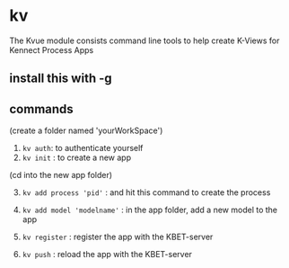# kv
The Kvue module consists command line tools to help create K-Views for Kennect Process Apps

## install this with -g

## commands

(create a folder named 'yourWorkSpace')

1. ``kv auth``: to authenticate yourself
2. ``kv init`` : to create a new app


(cd into the new app folder)

3. ``kv add process 'pid'`` :  and hit this command to create the process
4. ``kv add model 'modelname'`` : in the app folder, add a new model to the app

5. ``kv register`` : register the app with the KBET-server
5. ``kv push`` : reload the app with the KBET-server